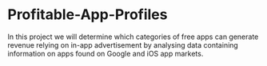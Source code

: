 # Profitable-App-Profiles
 
 In this project we will determine which categories of free apps can generate revenue relying on in-app advertisement by analysing data containing information on apps found on Google and iOS app markets.
